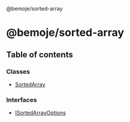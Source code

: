 @bemoje/sorted-array

# @bemoje/sorted-array

## Table of contents

### Classes

- [SortedArray](https://github.com/bemoje/tsmono/blob/main/pkg/sorted-array/docs/md/classes/SortedArray.md)

### Interfaces

- [ISortedArrayOptions](https://github.com/bemoje/tsmono/blob/main/pkg/sorted-array/docs/md/interfaces/ISortedArrayOptions.md)
